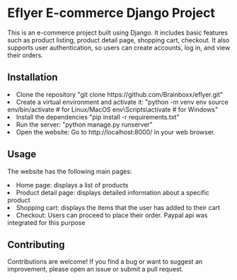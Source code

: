 <h1>Eflyer E-commerce Django Project</h1>

<p>This is an e-commerce project built using Django. It includes basic features such as product listing, product detail page, shopping cart, checkout. It also supports user authentication, so users can create accounts, log in, and view their orders.</p>
<h2>Installation</h2>
<li>Clone the repository "git clone https://github.com/Brainboxx/eflyer.git"</li>
<li>Create a virtual environment and activate it: "python -m venv env
source env/bin/activate  # for Linux/MacOS
env\Scripts\activate  # for Windows" </li>
<li>Install the dependencies "pip install -r requirements.txt" </li>
<li> Run the server: "python manage.py runserver" </li>
<li>Open the website:
Go to http://localhost:8000/ in your web browser.</li>
<h2>Usage</h2>
<p>The website has the following main pages:</p>
<li>Home page: displays a list of products</li>
<li>Product detail page: displays detailed information about a specific product</li>
<li>Shopping cart: displays the items that the user has added to their cart</li>
<li>Checkout: Users can proceed to place their order. Paypal api was integrated for this purpose</li>
<h2>Contributing</h2>
<p>Contributions are welcome! If you find a bug or want to suggest an improvement, please open an issue or submit a pull request.</p>

